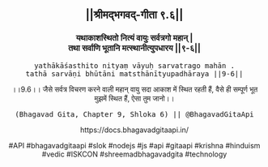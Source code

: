 <center><h2>||श्रीमद्‍भगवद्‍-गीता ९.६||</h2>
<h3>यथाकाशस्थितो नित्यं वायुः सर्वत्रगो महान् |<br/>तथा सर्वाणि भूतानि मत्स्थानीत्युपधारय ||९-६||</h3>
<pre>yathākāśasthito nityaṃ vāyuḥ sarvatrago mahān .<br/>tathā sarvāṇi bhūtāni matsthānītyupadhāraya ||9-6||</pre>
<p>।।9.6।। जैसे सर्वत्र विचरण करने वाली महान् वायु सदा आकाश में स्थित रहती हैं, वैसे ही सम्पूर्ण भूत मुझमें स्थित हैं, ऐसा तुम जानो।।</p>
<pre>(Bhagavad Gita, Chapter 9, Shloka 6) || @BhagavadGitaApi</pre><p>https://docs.bhagavadgitaapi.in/</p><p>#API #bhagavadgitaapi #slok #nodejs #js #api #gitaapi #krishna #hinduism #vedic #ISKCON #shreemadbhagavadgita #technology</p></center>